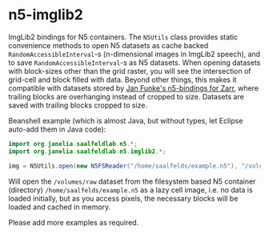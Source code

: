 # n5-imglib2

ImgLib2 bindings for N5 containers.  The `N5Utils` class provides static convenience methods to open N5 datasets as cache backed `RandomAccessibleInterval`-s (n-dimensional images in ImgLib2 speech), and to save `RandomAccessibleInterval`-s as N5 datasets.  When opening datasets with block-sizes other than the grid raster, you will see the intersection of grid-cell and block filled with data.  Beyond other things, this makes it compatible with datasets stored by [Jan Funke's n5-bindings for Zarr](https://github.com/zarr-developers/zarr/pull/309), where trailing blocks are overhanging instead of cropped to size.  Datasets are saved with trailing blocks cropped to size.

Beanshell example (which is almost Java, but without types, let Eclipse auto-add them in Java code):

```java
import org.janelia.saalfeldlab.n5.*;
import org.janelia.saalfeldlab.n5.imglib2.*;

img = N5Utils.open(new N5FSReader("/home/saalfelds/example.n5"), "/volumes/raw");
```

Will open the `/volumes/raw` dataset from the filesystem based N5 container (directory) `/home/saalfelds/example.n5` as a lazy cell image, i.e. no data is loaded initially, but as you access pixels, the necessary blocks will be loaded and cached in memory.

Please add more examples as required.
